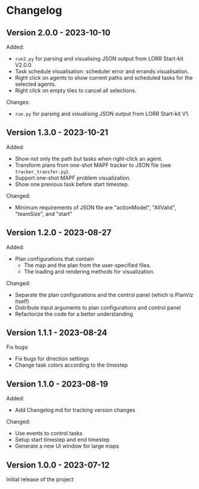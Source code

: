 # Changelog

Version 2.0.0 - 2023-10-10
---
Added:
- `run2.py` for parsing and visualising JSON output from LORR Start-kit V2.0.0
- Task schedule visualisation: scheduler error and errands visualisation.
- Right click on agents to show current paths and scheduled tasks for the selected agents.
- Right click on empty tiles to cancel all selections.

Changes:
- `run.py` for parsing and visualising JSON output from LORR Start-kit V1.

Version 1.3.0 - 2023-10-21
---
Added:
- Show not only the path but tasks when right-click an agent.
- Transform plans from one-shot MAPF tracker to JSON file (see `tracker_transfer.py`).
- Support one-shot MAPF problem visualization.
- Show one previous task before start timestep.

Changed:
- Minimum requirements of JSON file are "actionModel", "AllValid", "teamSize", and "start"


Version 1.2.0 - 2023-08-27
---
Added:
- Plan configurations that contain
    - The map and the plan from the user-specified files.
    - The loading and rendering methods for visualization.

Changed:
- Separate the plan configurations and the control panel (which is PlanViz itself)
- Distribute input arguments to plan configurations and control panel
- Refactorize the code for a better understanding


Version 1.1.1 - 2023-08-24
---
Fix bugs:
- Fix bugs for direction settings
- Change task colors according to the timestep


Version 1.1.0 - 2023-08-19
---
Added:
- Add Changelog.md for tracking version changes

Changed:
- Use events to control tasks
- Setup start timestep and end timestep
- Generate a new UI window for large maps


Version 1.0.0 - 2023-07-12
---
Initial release of the project
